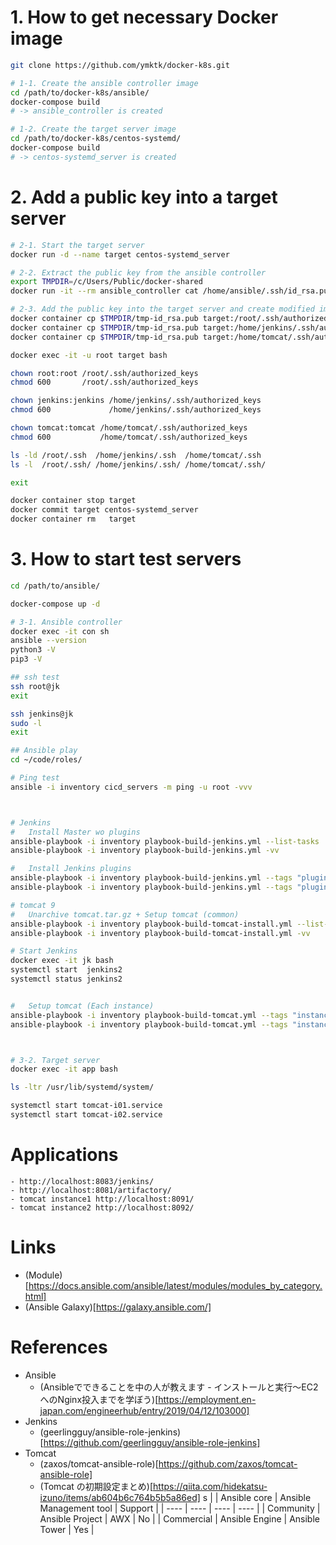 # 1. How to get necessary Docker image

```bash
git clone https://github.com/ymktk/docker-k8s.git

# 1-1. Create the ansible controller image
cd /path/to/docker-k8s/ansible/
docker-compose build
# -> ansible_controller is created

# 1-2. Create the target server image
cd /path/to/docker-k8s/centos-systemd/
docker-compose build
# -> centos-systemd_server is created
```

# 2. Add a public key into a target server

```bash
# 2-1. Start the target server
docker run -d --name target centos-systemd_server

# 2-2. Extract the public key from the ansible controller
export TMPDIR=/c/Users/Public/docker-shared
docker run -it --rm ansible_controller cat /home/ansible/.ssh/id_rsa.pub >> $TMPDIR/tmp-id_rsa.pub

# 2-3. Add the public key into the target server and create modified image
docker container cp $TMPDIR/tmp-id_rsa.pub target:/root/.ssh/authorized_keys
docker container cp $TMPDIR/tmp-id_rsa.pub target:/home/jenkins/.ssh/authorized_keys
docker container cp $TMPDIR/tmp-id_rsa.pub target:/home/tomcat/.ssh/authorized_keys

docker exec -it -u root target bash

chown root:root /root/.ssh/authorized_keys
chmod 600       /root/.ssh/authorized_keys

chown jenkins:jenkins /home/jenkins/.ssh/authorized_keys
chmod 600             /home/jenkins/.ssh/authorized_keys

chown tomcat:tomcat /home/tomcat/.ssh/authorized_keys
chmod 600           /home/tomcat/.ssh/authorized_keys

ls -ld /root/.ssh  /home/jenkins/.ssh  /home/tomcat/.ssh
ls -l  /root/.ssh/ /home/jenkins/.ssh/ /home/tomcat/.ssh/

exit

docker container stop target
docker commit target centos-systemd_server
docker container rm   target
```

# 3. How to start test servers

```bash
cd /path/to/ansible/

docker-compose up -d

# 3-1. Ansible controller
docker exec -it con sh
ansible --version
python3 -V
pip3 -V

## ssh test
ssh root@jk
exit

ssh jenkins@jk
sudo -l
exit

## Ansible play
cd ~/code/roles/

# Ping test
ansible -i inventory cicd_servers -m ping -u root -vvv



# Jenkins
#   Install Master wo plugins
ansible-playbook -i inventory playbook-build-jenkins.yml --list-tasks
ansible-playbook -i inventory playbook-build-jenkins.yml -vv

#   Install Jenkins plugins
ansible-playbook -i inventory playbook-build-jenkins.yml --tags "plugins" --list-tasks
ansible-playbook -i inventory playbook-build-jenkins.yml --tags "plugins" -vv

# tomcat 9
#   Unarchive tomcat.tar.gz + Setup tomcat (common)
ansible-playbook -i inventory playbook-build-tomcat-install.yml --list-tasks
ansible-playbook -i inventory playbook-build-tomcat-install.yml -vv

# Start Jenkins
docker exec -it jk bash
systemctl start  jenkins2
systemctl status jenkins2


#   Setup tomcat (Each instance)
ansible-playbook -i inventory playbook-build-tomcat.yml --tags "instances" --list-tasks
ansible-playbook -i inventory playbook-build-tomcat.yml --tags "instances" -vv



# 3-2. Target server
docker exec -it app bash

ls -ltr /usr/lib/systemd/system/

systemctl start tomcat-i01.service
systemctl start tomcat-i02.service

```

# Applications

    - http://localhost:8083/jenkins/
    - http://localhost:8081/artifactory/
    - tomcat instance1 http://localhost:8091/
    - tomcat instance2 http://localhost:8092/

# Links

- (Module)[https://docs.ansible.com/ansible/latest/modules/modules_by_category.html]
- (Ansible Galaxy)[https://galaxy.ansible.com/]

# References

- Ansible
    - (Ansibleでできることを中の人が教えます - インストールと実行〜EC2へのNginx投入までを学ぼう)[https://employment.en-japan.com/engineerhub/entry/2019/04/12/103000]
- Jenkins
    - (geerlingguy/ansible-role-jenkins)[https://github.com/geerlingguy/ansible-role-jenkins]
- Tomcat
    - (zaxos/tomcat-ansible-role)[https://github.com/zaxos/tomcat-ansible-role]
    - (Tomcat の初期設定まとめ)[https://qiita.com/hidekatsu-izuno/items/ab604b6c764b5b5a86ed]
s
| | Ansible core | Ansible Management tool | Support |
| ---- | ---- | ---- | ---- |
| Community  | Ansible Project |  AWX  |  No  |
| Commercial | Ansible Engine  |  Ansible Tower  |  Yes  |
